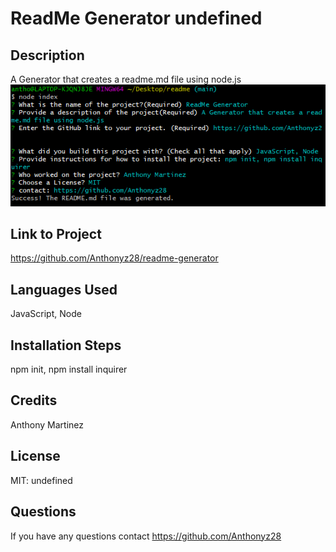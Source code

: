 # ReadMe Generator undefined

  
  ## Description
  A Generator that creates a readme.md file using node.js
  ![screenshot](images/terminal.png)
  ## Link to Project
  https://github.com/Anthonyz28/readme-generator
  ## Languages Used
  JavaScript, Node
  ## Installation Steps
  npm init, npm install inquirer
  ## Credits
  Anthony Martinez
  ## License
  MIT: undefined
  ## Questions
  If you have any questions contact https://github.com/Anthonyz28
  
